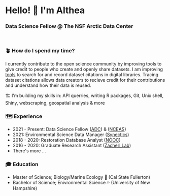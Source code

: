 <h1 align="left"> Hello! 🔆 I'm Althea </h1>

<h3 align="left"> Data Science Fellow @ The NSF Arctic Data Center </h3> 
<br>

### 🪴 How do I spend my time?

I currently contribute to the open science community by improving tools to give credit to people who create and openly share datasets. I am improving [tools](https://github.com/theamarks/scythe) to search for and record dataset citations in digital libraries. Tracing dataset citations allows data creators to recieve credit for their contributions and understand how their data is reused. 

🏗️ I'm building my skills in: API querries, writing R packages, Git, Unix shell, Shiny, webscraping, geospatial analysis & more 

### 🗺️ Experience 

- 2021 - Present: Data Science Fellow ([ADC](https://arcticdata.io/)) & ([NCEAS](https://nceas.ucsb.edu))
- 2021: Environmental Science Data Manager ([Synectics](https://synectics.net/public/framework/bannerhtml.aspx?dsn=systm&idhtml=334&banner=synectics_home.png&title=Synectics%20Environmental%20Data%20Services))
- 2018 - 2020: Restoration Database Analyst ([NOOC](https://olympiaoysternet.ucdavis.edu/))
- 2016 - 2020: Graduate Research Assistant ([Zacherl Lab](https://zacherllab.com/))
- There's more ...

### 🎓 Education
- Master of Science; Biology/Marine Ecology 🦪 (Cal State Fullerton)
- Bachelor of Science; Enivronmental Science 💦 (University of New Hampshire)

<!--
**theamarks/theamarks** is a ✨ _special_ ✨ repository because its `README.md` (this file) appears on your GitHub profile.

Here are some ideas to get you started:

- 🔭 I’m currently working on ...
- 🌱 I’m currently learning ...
- 👯 I’m looking to collaborate on ...
- 🤔 I’m looking for help with ...
- 💬 Ask me about ...
- 📫 How to reach me: ...
- 😄 Pronouns: ...
- ⚡ Fun fact: ...

emoji directory: https://gist.github.com/rxaviers/7360908
-->
